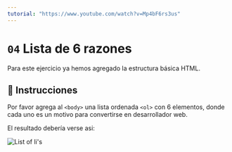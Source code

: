 ```yaml
---
tutorial: "https://www.youtube.com/watch?v=Mp4bF6rs3us"
---
```

# `04` Lista de 6 razones

Para este ejercicio ya hemos agregado la estructura básica HTML.

## 📝 Instrucciones

Por favor agrega al `<body>` una lista ordenada `<ol>` con 6 elementos, donde cada uno es un motivo para convertirse en desarrollador web.

El resultado debería verse asi:

![List of li's](http://i.imgur.com/753Gelf.png)
